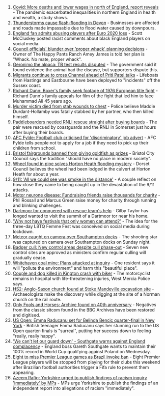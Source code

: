 1. [Covid: More deaths and lower wages in north of England, report reveals](https://www.bbc.co.uk/news/uk-england-58486111?at_medium=RSS&at_campaign=KARANGA) - The pandemic exacerbated inequalities in northern England in health and wealth, a study shows.
2. [Thunderstorms cause flash-flooding in Devon](https://www.bbc.co.uk/news/uk-england-devon-58487733?at_medium=RSS&at_campaign=KARANGA) - Businesses are affected and roads made impassable due to flood water caused by downpours.
3. [England fan admits abusing players after Euro 2020 loss](https://www.bbc.co.uk/news/uk-england-merseyside-58490690?at_medium=RSS&at_campaign=KARANGA) - Scott McCluskey posted racist comments about black England players on social media.
4. [Council officials' blunder over 'proper whack' planning decisions](https://www.bbc.co.uk/news/uk-england-kent-58487855?at_medium=RSS&at_campaign=KARANGA) - Owner of The Happy Pants Ranch Amey James is told her plan is "Whack. No mate, proper whack".
5. [Geronimo the alpaca: TB test results disputed](https://www.bbc.co.uk/news/uk-england-bristol-58490510?at_medium=RSS&at_campaign=KARANGA) - The government said it found evidence the animal had the disease, but supporters dispute this.
6. [Migrants continue to cross Channel ahead of Priti Patel talks](https://www.bbc.co.uk/news/uk-england-kent-58484976?at_medium=RSS&at_campaign=KARANGA) - Lifeboats from Hastings and Eastbourne have been deployed to "incidents" off the Sussex coast.
7. [Richard Dunn: Boxer's family seek footage of 1976 European title fight](https://www.bbc.co.uk/news/uk-england-york-north-yorkshire-58488856?at_medium=RSS&at_campaign=KARANGA) - Richard Dunn's family appeals for film of the fight that led him to face Muhammad Ali 45 years ago.
8. [Murder victim died from stab wounds to chest](https://www.bbc.co.uk/news/uk-england-northamptonshire-58487356?at_medium=RSS&at_campaign=KARANGA) - Police believe Maddie Durdant-Hollamby was fatally stabbed by her partner, who then killed himself.
9. [Paddleboarders needed RNLI rescue straight after buying boards](https://www.bbc.co.uk/news/uk-england-somerset-58486084?at_medium=RSS&at_campaign=KARANGA) - The pair were rescued by coastguards and the RNLI in Somerset just hours after buying their boards.
10. [AFC Fylde: Football club criticised for 'discriminatory' job advert](https://www.bbc.co.uk/news/uk-england-lancashire-58486514?at_medium=RSS&at_campaign=KARANGA) - AFC Fylde tells people not to apply for a job if they need to pick up their children from school.
11. [Bristol fairgrounds banned from giving goldfish as prizes](https://www.bbc.co.uk/news/uk-england-bristol-58489358?at_medium=RSS&at_campaign=KARANGA) - Bristol City Council says the tradition "should have no place in modern society".
12. [Wheel found in pipe solves Horton Heath flooding mystery](https://www.bbc.co.uk/news/uk-england-dorset-58486860?at_medium=RSS&at_campaign=KARANGA) - Dorset Council believes the wheel had been lodged in the culvert at Horton Heath for about a year.
13. [9/11: 'All we could see was smoke in the distance'](https://www.bbc.co.uk/news/uk-england-birmingham-58486093?at_medium=RSS&at_campaign=KARANGA) - A couple reflect on how close they came to being caught up in the devastation of the 9/11 attacks.
14. [Motor neurone disease: Fundraising friends raise thousands for charity](https://www.bbc.co.uk/news/uk-england-london-58361439?at_medium=RSS&at_campaign=KARANGA) - Phil Rossall and Marcus Green raise money for charity through running and blinking challenges.
15. [Dartmoor tor conquered with rescue team's help](https://www.bbc.co.uk/news/uk-england-devon-58469025?at_medium=RSS&at_campaign=KARANGA) - Gilby Taylor has longed wanted to visit the summit of a Dartmoor tor near his home.
16. ['Why not have festivals that only women can attend?'](https://www.bbc.co.uk/news/uk-england-derbyshire-58464519?at_medium=RSS&at_campaign=KARANGA) - The idea for the three-day LBTQ Femme Fest was conceived on social media during lockdown.
17. [Meteor caught on camera over Southampton docks](https://www.bbc.co.uk/news/uk-england-hampshire-58464279?at_medium=RSS&at_campaign=KARANGA) - The shooting star was captured on camera over Southampton docks on Sunday night.
18. [Badger cull: New control areas despite cull phase-out](https://www.bbc.co.uk/news/uk-england-58487796?at_medium=RSS&at_campaign=KARANGA) - Seven new control sites are approved as ministers confirm regular culling will gradually cease.
19. [Whitehaven coal mine: Plans attacked at inquiry](https://www.bbc.co.uk/news/uk-england-cumbria-58486906?at_medium=RSS&at_campaign=KARANGA) - One resident says it will "pollute the environment" and harm this "beautiful place".
20. [Couple and dog killed in Kington crash with biker](https://www.bbc.co.uk/news/uk-england-hereford-worcester-58488767?at_medium=RSS&at_campaign=KARANGA) - The motorcyclist remains in hospital with life-threatening injuries, West Mercia Police says.
21. [HS2: Anglo-Saxon church found at Stoke Mandeville excavation site](https://www.bbc.co.uk/news/uk-england-beds-bucks-herts-58477080?at_medium=RSS&at_campaign=KARANGA) - Archaeologists make the discovery while digging at the site of a Norman church on the rail route.
22. [Only Fools and Horses: Archive found on 40th anniversary](https://www.bbc.co.uk/news/uk-england-58419852?at_medium=RSS&at_campaign=KARANGA) - Negatives from the classic sitcom found in the BBC Archives have been restored and digitised.
23. [US Open: Emma Raducanu set for Belinda Bencic quarter-final in New York](https://www.bbc.co.uk/sport/tennis/58477231?at_medium=RSS&at_campaign=KARANGA) - British teenager Emma Raducanu says her stunning run to the US Open quarter-finals is "surreal", putting her success down to feeling "really, really happy".
24. ['We can't let our guard down' - Southgate warns against England complacency](https://www.bbc.co.uk/sport/football/58404777?at_medium=RSS&at_campaign=KARANGA) - England boss Gareth Southgate wants to maintain their 100% record in World Cup qualifying against Poland on Wednesday.
25. [Eight to miss Premier League games as Brazil invoke ban](https://www.bbc.co.uk/sport/football/58486811?at_medium=RSS&at_campaign=KARANGA) - Eight Premier League players will be stopped from playing for their clubs this weekend after Brazilian football authorities trigger a Fifa rule to prevent them appearing.
26. [Azeem Rafiq: Yorkshire urged to publish findings of racism inquiry 'immediately' by MPs](https://www.bbc.co.uk/sport/cricket/58490078?at_medium=RSS&at_campaign=KARANGA) - MPs urge Yorkshire to publish the findings of an independent report into allegations of racism "immediately".
